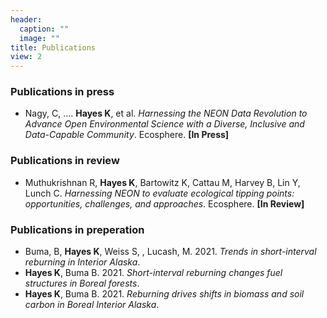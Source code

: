 ```yaml
---
header:
  caption: ""
  image: ""
title: Publications
view: 2
---
```


### Publications in press
- Nagy, C, .... **Hayes K**, et al. *Harnessing the NEON Data Revolution to Advance Open Environmental Science with a Diverse, Inclusive and Data-Capable Community*. Ecosphere. **[In Press]**

### Publications in review
- Muthukrishnan R, **Hayes K**, Bartowitz K, Cattau M, Harvey B, Lin Y, Lunch C. *Harnessing NEON to evaluate ecological tipping points: opportunities, challenges, and approaches*. Ecosphere. **[In Review]**

### Publications in preperation
- Buma, B, **Hayes K**, Weiss S, , Lucash, M. 2021. *Trends in short-interval reburning in Interior Alaska*. 
- **Hayes K**, Buma B. 2021. *Short-interval reburning changes fuel structures in Boreal forests*.
- **Hayes K**, Buma B. 2021. *Reburning drives shifts in biomass and soil carbon in Boreal Interior Alaska*.


